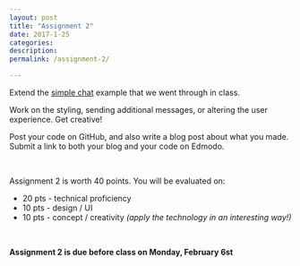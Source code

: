 ```yaml
---
layout: post
title: "Assignment 2"
date: 2017-1-25
categories:
description: 
permalink: /assignment-2/

---
```


Extend the [simple chat](/rtw-s17/simple-chat/) example that we went through in class. 

Work on the styling, sending additional messages, or altering the user experience. Get creative!  

Post your code on GitHub, and also write a blog post about what you made. Submit a link to both your blog and your code on Edmodo. 

<br>

Assignment 2 is worth 40 points. You will be evaluated on: 

+ 20 pts - technical proficiency<br>
+ 10 pts - design / UI<br>
+ 10 pts - concept / creativity *(apply the technology in an interesting way!)*

<br>

**Assignment 2 is due before class on Monday, February 6st** 